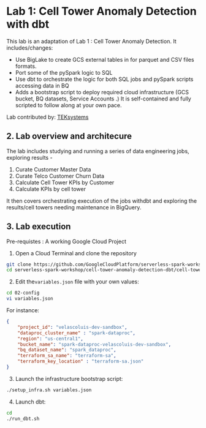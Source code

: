 # Lab 1: Cell Tower Anomaly Detection with dbt

This lab is an adaptation of Lab 1 : Cell Tower Anomaly Detection.
It includes/changes:
- Use BigLake to create GCS external tables in for parquet and CSV files formats.
- Port some of the pySpark logic to SQL
- Use dbt to orchestrate the logic for both SQL jobs and pySpark scripts accessing data in BQ
- Adds a bootstrap script to deploy required cloud infrastructure (GCS bucket, BQ datasets, Service Accounts .)
It is self-contained and fully scripted to follow along at your own pace.<br>

Lab contributed by: [TEKsystems](https://www.teksystems.com/en/about-us/partnerships/google-cloud)

## 2. Lab overview and architecure

The lab includes studying and running a series of data engineering jobs, exploring results -<br>
1. Curate Customer Master Data<br>
2. Curate Telco Customer Churn Data <br>
3. Calculate Cell Tower KPIs by Customer<br>
4. Calculate KPIs by cell tower<br>

It then covers orchestrating execution of the jobs withdbt and exploring the results/cell towers needing maintenance in BigQuery.

## 3. Lab execution
Pre-requistes : A working Google Cloud Project
1) Open a Cloud Terminal and clone the repository

```bash 
git clone https://github.com/GoogleCloudPlatform/serverless-spark-workshop.git
cd serverless-spark-workshop/cell-tower-anomaly-detection-dbt/cell-tower-anomaly-detection-dbt/
```


2) Edit the`variables.json` file with your own values:
```bash 
cd 02-config
vi variables.json  
```

For instance:
```json 
{
    "project_id": "velascoluis-dev-sandbox",
    "dataproc_cluster_name" : "spark-dataproc",
    "region": "us-central1",
    "bucket_name": "spark-dataproc-velascoluis-dev-sandbox",
    "bq_dataset_name": "spark_dataproc",
    "terraform_sa_name": "terraform-sa",
    "terraform_key_location" : "terraform-sa.json"
}
```

3) Launch the infrastructure bootstrap script:
```bash 
./setup_infra.sh variables.json  
```

4) Launch dbt:
```bash 
cd
./run_dbt.sh
```
